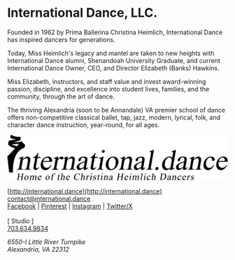 # International Dance, LLC.

Founded in 1962 by Prima Ballerina Christina Heimlich, International Dance has inspired dancers for generations.

Today, Miss Heimlich's legacy and mantel are taken to new heights with International Dance alumni, Shenandoah University Graduate, and current International Dance Owner, CEO, and Director Elizabeth (Banks) Hawkins.

Miss Elizabeth, instructors, and staff value and invest award-winning passion, discipline, and excellence into student lives, families, and the community, through the art of dance.

The thriving Alexandria (soon to be Annandale) VA premier school of dance offers non-competitive classical ballet, tap, jazz, modern, lyrical, folk, and character dance instruction, year-round, for all ages.

![International Dance](https://raw.githubusercontent.com/internationaldance-llc/internationaldance.llc/2023.10.17/assets/images/logos/logo.svg)

[http://international.dance](http://international.dance)<br />
[contact@international.dance](mailto:“contact@international.dance?bcc=”dragon@dragontheory.com.com?subject=International%20Dance%20-%20”?body=To%20whom%20it%20may%20concern)<br />
[Facebook](https://facebook.com/internationaldancellc) | [Pinterest](https://pinterest.com/internationaldancellc) | 
[Instagram](https://instagram.com/internationaldancellc) | [Twitter/X](https://twitter.com/intdnc)<br /><br />
[ Studio ]<br />
[703.634.9834](tel:7036349834)<br />
<address>6550-I Little River Turnpike<br />
Alexandria, VA 22312</address>